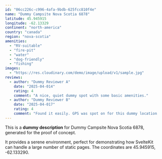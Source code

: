 ```yaml
---
id: "06cc226c-c996-4afa-9bdb-625fcc810f4e"
name: "Dummy Campsite Nova Scotia 6878"
latitude: 45.945915
longitude: -62.13329
continent: "north-america"
country: "canada"
region: "nova-scotia"
amenities:
  - "RV-suitable"
  - "fire-pit"
  - "water"
  - "dog-friendly"
  - "fishing"
images:
  - "https://res.cloudinary.com/demo/image/upload/v1/sample.jpg"
reviews:
  - author: "Dummy Reviewer A"
    date: "2025-04-014"
    rating: 4
    comment: "A nice, quiet dummy spot with some basic amenities."
  - author: "Dummy Reviewer B"
    date: "2025-04-017"
    rating: 4
    comment: "Found it easily. GPS was spot on for this dummy location."
---
```


This is a **dummy description** for Dummy Campsite Nova Scotia 6878, generated for the proof of concept.

It provides a serene environment, perfect for demonstrating how SvelteKit can handle a large number of static pages. The coordinates are 45.945915, -62.133290.

